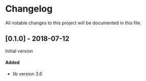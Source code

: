 # Changelog
All notable changes to this project will be documented in this file.

## [0.1.0] - 2018-07-12

Initial version

#### Added
* lib version 3.6
